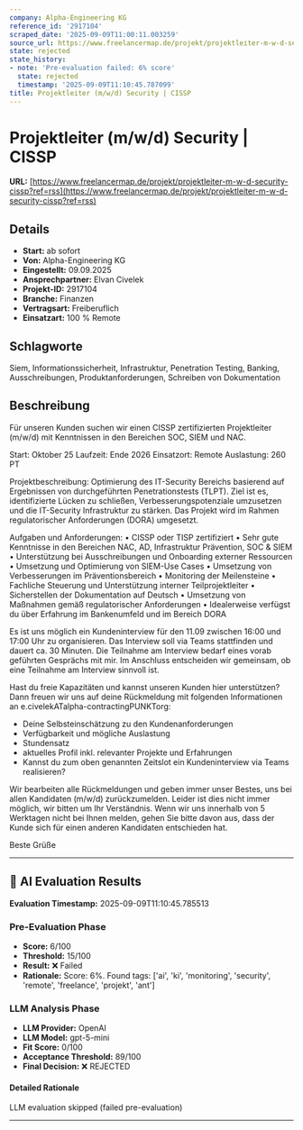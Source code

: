 ```yaml
---
company: Alpha-Engineering KG
reference_id: '2917104'
scraped_date: '2025-09-09T11:00:11.003259'
source_url: https://www.freelancermap.de/projekt/projektleiter-m-w-d-security-cissp?ref=rss
state: rejected
state_history:
- note: 'Pre-evaluation failed: 6% score'
  state: rejected
  timestamp: '2025-09-09T11:10:45.787099'
title: Projektleiter (m/w/d) Security | CISSP
---
```



# Projektleiter (m/w/d) Security | CISSP
**URL:** [https://www.freelancermap.de/projekt/projektleiter-m-w-d-security-cissp?ref=rss](https://www.freelancermap.de/projekt/projektleiter-m-w-d-security-cissp?ref=rss)
## Details
- **Start:** ab sofort
- **Von:** Alpha-Engineering KG
- **Eingestellt:** 09.09.2025
- **Ansprechpartner:** Elvan Civelek
- **Projekt-ID:** 2917104
- **Branche:** Finanzen
- **Vertragsart:** Freiberuflich
- **Einsatzart:** 100
                                                % Remote

## Schlagworte
Siem, Informationssicherheit, Infrastruktur, Penetration Testing, Banking, Ausschreibungen, Produktanforderungen, Schreiben von Dokumentation

## Beschreibung
Für unseren Kunden suchen wir einen CISSP zertifizierten Projektleiter (m/w/d) mit Kenntnissen in den Bereichen SOC, SIEM und NAC.

Start: Oktober 25
Laufzeit: Ende 2026
Einsatzort: Remote
Auslastung: 260 PT

Projektbeschreibung:
Optimierung des IT-Security Bereichs basierend auf Ergebnissen von durchgeführten Penetrationstests (TLPT). Ziel ist es, identifizierte Lücken zu schließen, Verbesserungspotenziale umzusetzen und die IT-Security Infrastruktur zu stärken. Das Projekt wird im Rahmen regulatorischer Anforderungen (DORA) umgesetzt.

Aufgaben und Anforderungen:
• CISSP oder TISP zertifiziert
• Sehr gute Kenntnisse in den Bereichen NAC, AD, Infrastruktur Prävention, SOC & SIEM
• Unterstützung bei Ausschreibungen und Onboarding externer Ressourcen
• Umsetzung und Optimierung von SIEM-Use Cases
• Umsetzung von Verbesserungen im Präventionsbereich
• Monitoring der Meilensteine
• Fachliche Steuerung und Unterstützung interner Teilprojektleiter
• Sicherstellen der Dokumentation auf Deutsch
• Umsetzung von Maßnahmen gemäß regulatorischer Anforderungen
• Idealerweise verfügst du über Erfahrung im Bankenumfeld und im Bereich DORA

Es ist uns möglich ein Kundeninterview für den 11.09 zwischen 16:00 und 17:00 Uhr zu organisieren. Das Interview soll via Teams stattfinden und dauert ca. 30 Minuten.
Die Teilnahme am Interview bedarf eines vorab geführten Gesprächs mit mir. Im Anschluss entscheiden wir gemeinsam, ob eine Teilnahme am Interview sinnvoll ist.

Hast du freie Kapazitäten und kannst unseren Kunden hier unterstützen?
Dann freuen wir uns auf deine Rückmeldung mit folgenden Informationen an e.civelekATalpha-contractingPUNKTorg:
- Deine Selbsteinschätzung zu den Kundenanforderungen
- Verfügbarkeit und mögliche Auslastung
- Stundensatz
- aktuelles Profil inkl. relevanter Projekte und Erfahrungen
- Kannst du zum oben genannten Zeitslot ein Kundeninterview via Teams realisieren?

Wir bearbeiten alle Rückmeldungen und geben immer unser Bestes, uns bei allen Kandidaten (m/w/d) zurückzumelden. Leider ist dies nicht immer möglich, wir bitten um Ihr Verständnis. Wenn wir uns innerhalb von 5 Werktagen nicht bei Ihnen melden, gehen Sie bitte davon aus, dass der Kunde sich für einen anderen Kandidaten entschieden hat.

Beste Grüße

---

## 🤖 AI Evaluation Results

**Evaluation Timestamp:** 2025-09-09T11:10:45.785513

### Pre-Evaluation Phase
- **Score:** 6/100
- **Threshold:** 15/100
- **Result:** ❌ Failed
- **Rationale:** Score: 6%. Found tags: ['ai', 'ki', 'monitoring', 'security', 'remote', 'freelance', 'projekt', 'ant']

### LLM Analysis Phase
- **LLM Provider:** OpenAI
- **LLM Model:** gpt-5-mini
- **Fit Score:** 0/100
- **Acceptance Threshold:** 89/100
- **Final Decision:** ❌ REJECTED

#### Detailed Rationale
LLM evaluation skipped (failed pre-evaluation)

---
